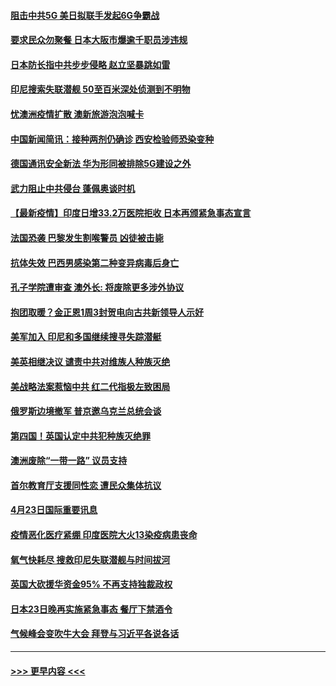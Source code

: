 #### [阻击中共5G 美日拟联手发起6G争霸战](../pages/prog202/a103103306.md?t=04241652) 
#### [要求民众勿聚餐 日本大阪市爆逾千职员涉违规](../pages/prog202/a103103292.md?t=04241652) 
#### [日本防长指中共步步侵略 赵立坚暴跳如雷](../pages/prog202/a103103268.md?t=04241652) 
#### [印尼搜索失联潜舰 50至百米深处侦测到不明物](../pages/prog202/a103103235.md?t=04241652) 
#### [忧澳洲疫情扩散 澳新旅游泡泡喊卡](../pages/prog202/a103103208.md?t=04241652) 
#### [中国新闻简讯：接种两剂仍确诊 西安检验师恐染变种](../pages/prog202/a103102120.md?t=04241652) 
#### [德国通讯安全新法 华为形同被排除5G建设之外](../pages/prog202/a103103197.md?t=04241652) 
#### [武力阻止中共侵台 蓬佩奥谈时机](../pages/prog202/a103102532.md?t=04241652) 
#### [【最新疫情】印度日增33.2万医院拒收 日本再颁紧急事态宣言](../pages/prog202/a103102826.md?t=04241652) 
#### [法国恐袭 巴黎发生割喉警员 凶徒被击毙](../pages/prog202/a103103003.md?t=04241652) 
#### [抗体失效 巴西男感染第二种变异病毒后身亡](../pages/prog202/a103102920.md?t=04241652) 
#### [孔子学院遭审查 澳外长: 将废除更多涉外协议](../pages/prog202/a103102925.md?t=04241652) 
#### [抱团取暖？金正恩1周3封贺电向古共新领导人示好](../pages/prog202/a103102696.md?t=04241652) 
#### [美军加入 印尼和多国继续搜寻失踪潜艇](../pages/prog202/a103102860.md?t=04241652) 
#### [美英相继决议  谴责中共对维族人种族灭绝](../pages/prog202/a103102094.md?t=04241652) 
#### [美战略法案惹恼中共 红二代指极左致困局](../pages/prog202/a103102822.md?t=04241652) 
#### [俄罗斯边境撤军 普京邀乌克兰总统会谈](../pages/prog202/a103102752.md?t=04241652) 
#### [第四国！英国认定中共犯种族灭绝罪](../pages/prog202/a103102596.md?t=04241652) 
#### [澳洲废除“一带一路” 议员支持](../pages/prog202/a103102551.md?t=04241652) 
#### [首尔教育厅支援同性恋 遭民众集体抗议](../pages/prog202/a103102516.md?t=04241652) 
#### [4月23日国际重要讯息](../pages/prog202/a103102542.md?t=04241652) 
#### [疫情恶化医疗紧绷 印度医院大火13染疫病患丧命](../pages/prog202/a103102433.md?t=04241652) 
#### [氧气快耗尽 搜救印尼失联潜舰与时间拔河](../pages/prog202/a103102402.md?t=04241652) 
#### [英国大砍援华资金95% 不再支持独裁政权](../pages/prog202/a103102407.md?t=04241652) 
#### [日本23日晚再实施紧急事态 餐厅下禁酒令](../pages/prog202/a103102390.md?t=04241652) 
#### [气候峰会变吹牛大会 拜登与习近平各说各话](../pages/prog202/a103102366.md?t=04241652) 

----
#### [ >>> 更早内容 <<< ](../indexes/prog202-earlier.md)
